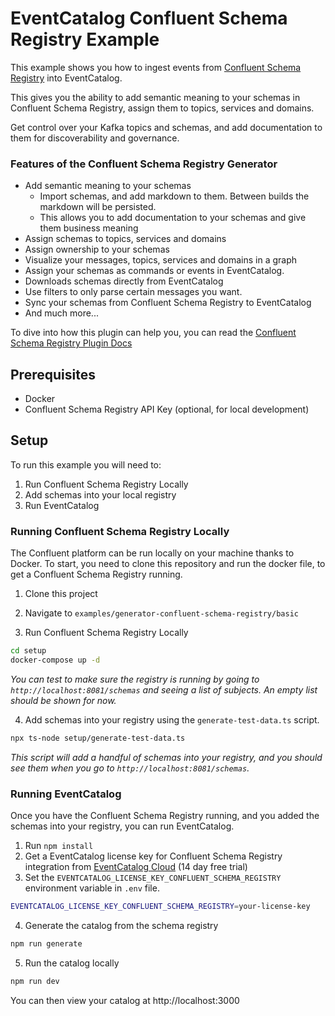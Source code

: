 # EventCatalog Confluent Schema Registry Example

This example shows you how to ingest events from [Confluent Schema Registry](https://www.confluent.io/product/confluent-schema-registry/) into EventCatalog.

This gives you the ability to add semantic meaning to your schemas in Confluent Schema Registry, assign them to topics, services and domains.

Get control over your Kafka topics and schemas, and add documentation to them for discoverability and governance.

### Features of the Confluent Schema Registry Generator

- Add semantic meaning to your schemas
    - Import schemas, and add markdown to them. Between builds the markdown will be persisted.
    - This allows you to add documentation to your schemas and give them business meaning
- Assign schemas to topics, services and domains
- Assign ownership to your schemas
- Visualize your messages, topics, services and domains in a graph
- Assign your schemas as commands or events in EventCatalog.
- Downloads schemas directly from EventCatalog
- Use filters to only parse certain messages you want.
- Sync your schemas from Confluent Schema Registry to EventCatalog
- And much more...

To dive into how this plugin can help you, you can read the [Confluent Schema Registry Plugin Docs](https://www.eventcatalog.dev/integrations/confluent-schema-registry)

## Prerequisites

- Docker
- Confluent Schema Registry API Key (optional, for local development)

## Setup

To run this example you will need to:

1. Run Confluent Schema Registry Locally
1. Add schemas into your local registry
1. Run EventCatalog

### Running Confluent Schema Registry Locally

The Confluent platform can be run locally on your machine thanks to Docker. To start, you need to clone this repository and run the docker file, to get a Confluent Schema Registry running.

1. Clone this project
1. Navigate to `examples/generator-confluent-schema-registry/basic`

1. Run Confluent Schema Registry Locally

```bash
cd setup
docker-compose up -d
```

_You can test to make sure the registry is running by going to `http://localhost:8081/schemas` and seeing a list of subjects. An empty list should be shown for now._

4. Add schemas into your registry using the `generate-test-data.ts` script. 

```bash
npx ts-node setup/generate-test-data.ts
```

_This script will add a handful of schemas into your registry, and you should see them when you go to `http://localhost:8081/schemas`._

### Running EventCatalog

Once you have the Confluent Schema Registry running, and you added the schemas into your registry, you can run EventCatalog.


1. Run `npm install`
1. Get a EventCatalog license key for Confluent Schema Registry integration from [EventCatalog Cloud](https://eventcatalog.cloud) (14 day free trial)
1. Set the `EVENTCATALOG_LICENSE_KEY_CONFLUENT_SCHEMA_REGISTRY` environment variable in `.env` file.

```bash
EVENTCATALOG_LICENSE_KEY_CONFLUENT_SCHEMA_REGISTRY=your-license-key
```

4. Generate the catalog from the schema registry

```bash
npm run generate
```

5. Run the catalog locally

```bash
npm run dev
```

You can then view your catalog at http://localhost:3000





